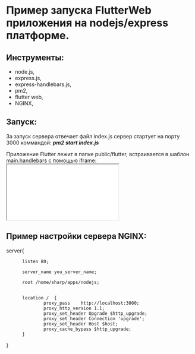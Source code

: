 

# Пример запуска FlutterWeb приложения на nodejs/express платформе.

## Инструменты:
  * node.js,
  * express.js,
  * express-handlebars.js, 
  * pm2,
  * flutter web,
  * NGINX,

## Запуск:

За запуск сервера отвечает файл index.js сервер стартует на порту 3000 коммандой:  ***_pm2 start index.js_***

Приложение Flutter лежит в папке public/flutter, встраивается в шаблон main.handlebars с помощью iframe: ***_<iframe src="/flutter/index.html"></iframe>_***

## Пример настройки сервера NGINX:



 server{
 
          listen 80;
          
          server_name you_server_name;

          root /home/sharp/apps/nodejs;


          location /  {
                  proxy_pass    http://localhost:3000;
                  proxy_http_version 1.1;
                  proxy_set_header Upgrade $http_upgrade;
                  proxy_set_header Connection 'upgrade';
                  proxy_set_header Host $host;
                  proxy_cache_bypass $http_upgrade;
          }
  }
